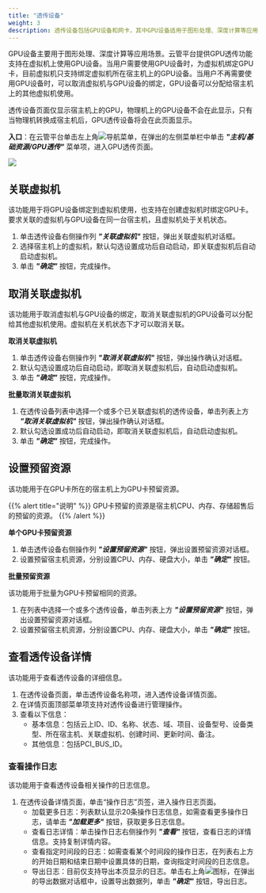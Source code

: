 ```yaml
---
title: "透传设备"
weight: 3
description: 透传设备包括GPU设备和网卡，其中GPU设备适用于图形处理、深度计算等应用场景。 
---
```


GPU设备主要用于图形处理、深度计算等应用场景。云管平台提供GPU透传功能支持在虚拟机上使用GPU设备。当用户需要使用GPU设备时，为虚拟机绑定GPU卡，目前虚拟机只支持绑定虚拟机所在宿主机上的GPU设备。当用户不再需要使用GPU设备时，可以取消虚拟机与GPU设备的绑定，GPU设备可以分配给宿主机上的其他虚拟机使用。

透传设备页面仅显示宿主机上的GPU，物理机上的GPU设备不会在此显示，只有当物理机转换成宿主机后，GPU透传设备将会在此页面显示。

**入口**：在云管平台单击左上角![](../../../images/intro/nav.png)导航菜单，在弹出的左侧菜单栏中单击 **_"主机/基础资源/GPU透传"_** 菜单项，进入GPU透传页面。

  ![](../../../images/computing/gpu1.png)


## 关联虚拟机

该功能用于将GPU设备绑定到虚拟机使用，也支持在创建虚拟机时绑定GPU卡。要求关联的虚拟机与GPU设备在同一台宿主机，且虚拟机处于关机状态。

1. 单击透传设备右侧操作列 **_"关联虚拟机"_** 按钮，弹出关联虚拟机对话框。
2. 选择宿主机上的虚拟机，默认勾选设置成功后自动启动，即关联虚拟机后自动启动虚拟机。
3. 单击 **_"确定"_** 按钮，完成操作。

## 取消关联虚拟机

该功能用于取消虚拟机与GPU设备的绑定，取消关联虚拟机的GPU设备可以分配给其他虚拟机使用。虚拟机在关机状态下才可以取消关联。

**取消关联虚拟机**

1. 单击透传设备右侧操作列 **_"取消关联虚拟机"_** 按钮，弹出操作确认对话框。
2. 默认勾选设置成功后自动启动，即取消关联虚拟机后，自动启动虚拟机。
3. 单击 **_"确定"_** 按钮，完成操作。

**批量取消关联虚拟机**

1. 在透传设备列表中选择一个或多个已关联虚拟机的透传设备，单击列表上方 **_"取消关联虚拟机"_** 按钮，弹出操作确认对话框。
2. 默认勾选设置成功后自动启动，即取消关联虚拟机后，自动启动虚拟机。
3. 单击 **_"确定"_** 按钮，完成操作。

## 设置预留资源

该功能用于在GPU卡所在的宿主机上为GPU卡预留资源。

{{% alert title="说明" %}}
GPU卡预留的资源是宿主机CPU、内存、存储超售后的预留的资源。
{{% /alert %}}

**单个GPU卡预留资源**

1. 单击透传设备右侧操作列 **_"设置预留资源"_** 按钮，弹出设置预留资源对话框。
2. 设置预留宿主机资源，分别设置CPU、内存、硬盘大小，单击 **_"确定"_** 按钮。

**批量预留资源**

该功能用于批量为GPU卡预留相同的资源。

1. 在列表中选择一个或多个透传设备，单击列表上方 **_"设置预留资源"_** 按钮，弹出设置预留资源对话框。
2. 设置预留宿主机资源，分别设置CPU、内存、硬盘大小，单击 **_"确定"_** 按钮。

## 查看透传设备详情

该功能用于查看透传设备的详细信息。

1. 在透传设备页面，单击透传设备名称项，进入透传设备详情页面。
2. 在详情页面顶部菜单项支持对透传设备进行管理操作。
3. 查看以下信息：
   - 基本信息：包括云上ID、ID、名称、状态、域、项目、设备型号、设备类型、所在宿主机、关联虚拟机、创建时间、更新时间、备注。
   - 其他信息：包括PCI_BUS_ID。

### 查看操作日志

该功能用于查看透传设备相关操作的日志信息。

1. 在透传设备详情页面，单击“操作日志”页签，进入操作日志页面。
    - 加载更多日志：列表默认显示20条操作日志信息，如需查看更多操作日志，请单击 **_"加载更多"_** 按钮，获取更多日志信息。
    - 查看日志详情：单击操作日志右侧操作列 **_"查看"_** 按钮，查看日志的详情信息。支持复制详情内容。
    - 查看指定时间段的日志：如需查看某个时间段的操作日志，在列表右上方的开始日期和结束日期中设置具体的日期，查询指定时间段的日志信息。
    - 导出日志：目前仅支持导出本页显示的日志。单击右上角![](../../../images/system/download.png)图标，在弹出的导出数据对话框中，设置导出数据列，单击 **_"确定"_** 按钮，导出日志。
